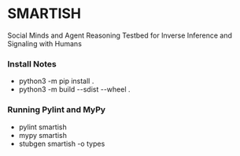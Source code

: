 # SMARTISH
Social Minds and Agent Reasoning Testbed for Inverse Inference and Signaling with Humans

### Install Notes
 - python3 -m pip install .
 - python3 -m build --sdist --wheel .

### Running Pylint and MyPy
  - pylint smartish
  - mypy smartish
  - stubgen smartish -o types
